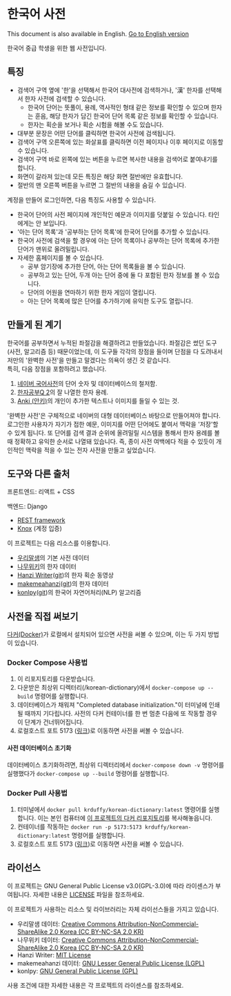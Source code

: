 # 한국어 사전

This document is also available in English. [Go to English version](README.md)

한국어 중급 학생을 위한 웹 사전입니다.

## 특징
- 검색어 구역 옆에 '한'을 선택해서 한국어 대사전에 검색하거나, '漢' 한자를 선택해서 한자 사전에 검색할 수 있습니다.
  - 한국어 단어는 뜻풀이, 용례, 역사적인 형태 같은 정보를 확인할 수 있으며 한자는 훈음, 해당 한자가 담긴 한국어 단어 목록 같은 정보를 확인할 수 있습니다.
  - 한자는 획순을 보거나 획순 시험을 해볼 수도 있습니다.
- 대부분 문장은 어떤 단어를 클릭하면 한국어 사전에 검색됩니다.
- 검색어 구역 오른쪽에 있는 화살표를 클릭하면 이전 페이지나 이후 페이지로 이동할 수 있습니다.
- 검색어 구역 바로 왼쪽에 있는 버튼을 누르면 복사한 내용을 검색어로 붙여내기를 합니다.
- 화면이 갈라져 있는데 모든 특징은 해당 화면 절반에만 유효합니다.
- 절반의 맨 오른쪽 버튼을 누르면 그 절반의 내용을 숨길 수 있습니다.

계정을 만들어 로그인하면, 다음 특징도 사용할 수 있습니다.
- 한국어 단어의 사전 페이지에 개인적인 예문과 이미지를 덧붙일 수 있습니다. 타인에게는 안 보입니다.
- '아는 단어 목록'과 '공부하는 단어 목록'에 한국어 단어를 추가할 수 있습니다.
- 한국어 사전에 검색을 할 경우에 아는 단어 목록이나 공부하는 단어 목록에 추가한 단어가 맨위로 올려밀립니다.
- 자세한 홈페이지를 볼 수 있습니다.
   - 공부 암기장에 추가한 단어, 아는 단어 목록들을 볼 수 있습니다.    
   - 공부하고 있는 단어, 두개 아는 단어 중에 둘 다 포함된 한자 정보를 볼 수 있습니다.
   - 단어의 어원을 연마하기 위한 한자 게임이 열립니다.
   - 아는 단어 목록에 많은 단어를 추가하기에 유익한 도구도 열립니다.

## 만들게 된 계기
한국어를 공부하면서 누적된 좌절감을 해결하려고 만들었습니다. 좌절감은 썼던 도구 (사전, 알고리즘 등) 때문이었는데, 이 도구들 각각의 장점을 
들이며 단점을 다 도려내서 저만의 '완벽한 사전'을 만들고 말겠다는 의욕이 생긴 것 같습니다.   
특히, 다음 장점을 포함하려고 했습니다.
1. [네이버 국어사전](https://ko.dict.naver.com/#/main)의 단어 숫자 및 데이터베이스의 철저함.
2. [한자공부Q 2](https://play.google.com/store/apps/details?id=com.aribada.edu.qhanja&hl=ko)의 잘 나열한 한자 용례.
3. [Anki (안키)](https://apps.ankiweb.net/)의 개인이 추가한 텍스트나 이미지를 들일 수 있는 것.

'완벽한 사전'은 구체적으로 네이버의 대형 데이터베이스 바탕으로 만들어져야 합니다. 로그인한 사용자가 자기가 접한 예문, 이미지를 어떤 단어에도
붙여서 맥락을 '저장'할 수 있게 됩니다. 또 단어를 검색 결과 순위에 올려밀릴 시스템을 통해서 한자 용례를 볼 때 정확하고 유익한 순서로 나열돼
있습니다. 즉, 종이 사전 여백에다 적을 수 있듯이 개인적인 맥락을 적을 수 있는 전자 사전을 만들고 싶었습니다.

## 도구와 다른 출처
프론트엔드: 리액트 + CSS

백엔드: Django  
* [REST framework](https://www.django-rest-framework.org)  
* [Knox](https://github.com/jazzband/django-rest-knox) (계정 입증)

이 프로젝트는 다음 리소스를 이용합니다.  
* [우리말샘](https://opendict.korean.go.kr/main)의 기본 사전 데이터  
* [나무위키](https://namu.wiki)의 한자 데이터  
* [Hanzi Writer](https://hanziwriter.org/)([git](https://github.com/chanind/hanzi-writer))의 한자 획순 동영상
* [makemeahanzi](https://www.skishore.me/makemeahanzi/)([git](https://github.com/skishore/makemeahanzi))의 한자 데이터
* [konlpy](https://konlpy.org/en/latest/)([git](https://github.com/konlpy/konlpy))의 한국어 자연어처리(NLP) 알고리즘

## 사전을 직접 써보기

[다커(Docker)](https://www.docker.com/)가 로컬에서 설치되어 있으면 사전을 써볼 수 있으며, 이는 두 가지 방법이 있습니다.

### Docker Compose 사용법
1. 이 리포지토리를 다운받습니다.
2. 다운받은 최상위 디렉터리(/korean-dictionary)에서 `docker-compose up --build` 명령어를 실행합니다.
3. 데이터베이스가 채워져 "Completed database initialization."이 터미널에 인쇄될 때까지 기다립니다.
   사전의 다커 컨테이너를 한 번 멈춘 다음에 또 작동할 경우 이 단계가 건너뛰어집니다.
4. 로컬호스트 포트 5173 ([링크](http://localhost:5173/))로 이동하면 사전을 써볼 수 있습니다.  

#### 사전 데이터베이스 초기화
데이터베이스 초기화하려면, 최상위 디렉터리에서 `docker-compose down -v` 명령어를 실행했다가 `docker-compose up --build` 명령어를 실행합니다.  

### Docker Pull 사용법
1. 터미널에서 `docker pull krduffy/korean-dictionary:latest` 명령어를 실행합니다.
이는 본인 컴퓨터에 [이 프로젝트의 다커 리포지토리](https://hub.docker.com/repository/docker/krduffy/korean-dictionary/general)를
복사해놓읍니다.
2. 컨테이너를 작동하는 `docker run -p 5173:5173 krduffy/korean-dictionary:latest` 명령어를 실행합니다.
3. 로컬호스트 포트 5173 ([링크](http://localhost:5173/))로 이동하면 사전을 써볼 수 있습니다.

## 라이선스

이 프로젝트는 GNU General Public License v3.0(GPL-3.0)에 따라 라이센스가 부여됩니다. 자세한 내용은 [LICENSE](LICENSE) 파일을 참조하세요.

이 프로젝트가 사용하는 리소스 및 라이브러리는 자체 라이선스들을 가지고 있습니다.

- 우리말샘 데이터: [Creative Commons Attribution-NonCommercial-ShareAlike 2.0 Korea (CC BY-NC-SA 2.0 KR)](LICENSES/by-nc-sa-2.0-kr.txt)
- 나무위키 데이터: [Creative Commons Attribution-NonCommercial-ShareAlike 2.0 Korea (CC BY-NC-SA 2.0 KR)](LICENSES/by-nc-sa-2.0-kr.txt)
- Hanzi Writer: [MIT License](LICENSES/mit.txt)
- makemeahanzi 데이터: [GNU Lesser General Public License (LGPL)](LICENSES/lgpl.txt)
- konlpy: [GNU General Public License (GPL)](LICENSES/gpl.txt)

사용 조건에 대한 자세한 내용은 각 프로젝트의 라이센스를 참조하세요.



